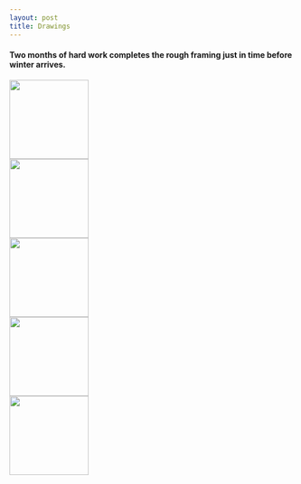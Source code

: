 ```yaml
---
layout: post
title: Drawings
---
```


#### Two months of hard work completes the rough framing just in time before winter arrives.

<div id="portfolio" class="span-24">
  <div class="span-4 append-1"><a class="fancybox" rel="group" href="/images/portfolio/drawings/IMG_0774.jpeg"><img width="140" class="top left item" src="/images/portfolio/drawings/IMG_0774.jpeg"></a></div>
  <div class="span-4 append-1"><a class="fancybox" rel="group" href="/images/portfolio/drawings/IMG_0847.jpeg"><img width="140" class="top left item" src="/images/portfolio/drawings/IMG_0847.jpeg"></a></div>
  <div class="span-4 append-1"><a class="fancybox" rel="group" href="/images/portfolio/drawings/IMG_0883.jpeg"><img width="140" class="top left item" src="/images/portfolio/drawings/IMG_0883.jpeg"></a></div>
  <div class="span-4 append-1"><a class="fancybox" rel="group" href="/images/portfolio/drawings/IMG_0860.jpeg"><img width="140" class="top left item" src="/images/portfolio/drawings/IMG_0860.jpeg"></a></div>
  <div class="span-4 last"><a class="fancybox" rel="group" href="/images/portfolio/drawings/IMG_0864.jpeg"><img width="140" class="top left item" src="/images/portfolio/drawings/IMG_0864.jpeg"></a></div>

</div>

